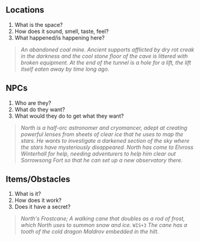 ## Locations
1. What is the space?
2. How does it sound, smell, taste, feel?
3. What happened/is happening here?

> *An abandoned coal mine. Ancient supports afflicted by dry rot creak in the darkness and the cool stone floor of the cave is littered with broken equipment. At the end of the tunnel is a hole for a lift, the lift itself eaten away by time long ago.*

## NPCs
1. Who are they? 
2. What do they want?
3. What would they do to get what they want?

> *North is a half-orc astronomer and cryomancer, adept at creating powerful lenses from sheets of clear ice that he uses to map the stars. He wants to investigate a darkened section of the sky where the stars have mysteriously disappeared. North has come to Elvross Winterhall for help, needing adventurers to help him clear out Sorrowsong Fort so that he can set up a new observatory there.*

## Items/Obstacles
1. What is it?
2. How does it work?
3. Does it have a secret?

> *North's Frostcane; A walking cane that doubles as a rod of frost, which North uses to summon snow and ice.* `WIS+3` *The cane has a tooth of the cold dragon Maldrov embedded in the hilt.*

